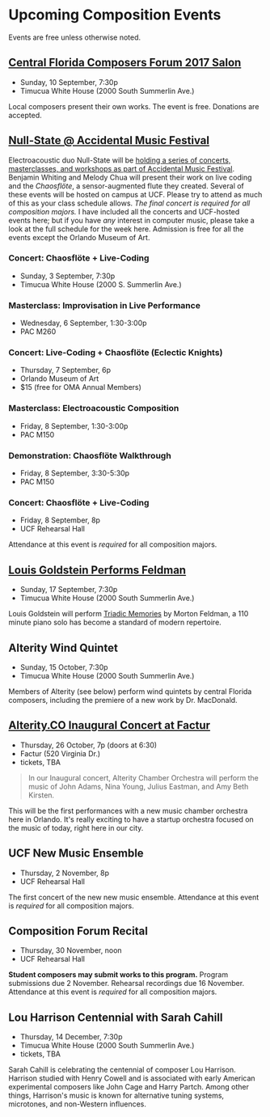 # Upcoming Composition Events

Events are free unless otherwise noted.

## [Central Florida Composers Forum 2017 Salon](http://timucua.com/event/fifth-annual-composers-salon/)

- Sunday, 10 September, 7:30p
- Timucua White House (2000 South Summerlin Ave.)

Local composers present their own works. The event is free. Donations are accepted.

## [Null-State @ Accidental Music Festival](http://www.nullstate.org/2017-festival-nullstate-at-amf)

Electroacoustic duo Null-State will be [holding a series of concerts, masterclasses, and workshops as part of Accidental Music Festival](http://www.nullstate.org/2017-festival-nullstate-at-amf). Benjamin Whiting and Melody Chua will present their work on live coding and the _Chaosflöte_, a sensor-augmented flute they created. Several of these events will be hosted on campus at UCF. Please try to attend as much of this as your class schedule allows. _The final concert is required for all composition majors._ I have included all the concerts and UCF-hosted events here; but if you have _any_ interest in computer music, please take a look at the full schedule for the week here. Admission is free for all the events except the Orlando Museum of Art.

### Concert: Chaosflöte + Live-Coding

- Sunday, 3 September, 7:30p
- Timucua White House (2000 S. Summerlin Ave.)

### Masterclass: Improvisation in Live Performance

- Wednesday, 6 September, 1:30-3:00p
- PAC M260

### Concert: Live-Coding + Chaosflöte (Eclectic Knights)

- Thursday, 7 September, 6p
- Orlando Museum of Art
- $15 (free for OMA Annual Members)

### Masterclass: Electroacoustic Composition

- Friday, 8 September, 1:30-3:00p
- PAC M150

### Demonstration: Chaosflöte Walkthrough

- Friday, 8 September, 3:30-5:30p
- PAC M150

### Concert: Chaosflöte + Live-Coding

- Friday, 8 September, 8p
- UCF Rehearsal Hall

Attendance at this event is _required_ for all composition majors.

## [Louis Goldstein Performs Feldman](http://timucua.com/event/louis-goldstein-performs-feldman/)

- Sunday, 17 September, 7:30p
- Timucua White House (2000 South Summerlin Ave.)

Louis Goldstein will perform [Triadic Memories](https://www.youtube.com/watch?v=LY4hczcLp3g) by Morton Feldman, a 110 minute piano solo has become a standard of modern repertoire.

## Alterity Wind Quintet

- Sunday, 15 October, 7:30p
- Timucua White House (2000 South Summerlin Ave.)

Members of Alterity (see below) perform wind quintets by central Florida composers, including the premiere of a new work by Dr. MacDonald.

## [Alterity.CO Inaugural Concert at Factur](https://www.alterityco.org/chamber-orchestra)

- Thursday, 26 October, 7p (doors at 6:30)
- Factur (520 Virginia Dr.)
- tickets, TBA

> In our Inaugural concert, Alterity Chamber Orchestra will perform the music of John Adams, Nina Young, Julius Eastman, and Amy Beth Kirsten.

This will be the first performances with a new music chamber orchestra here in Orlando. It's really exciting to have a startup orchestra focused on the music of today, right here in our city.

## UCF New Music Ensemble

- Thursday, 2 November, 8p
- UCF Rehearsal Hall

The first concert of the new new music ensemble. Attendance at this event is _required_ for all composition majors.

## Composition Forum Recital

- Thursday, 30 November, noon
- UCF Rehearsal Hall

**Student composers may submit works to this program.** Program submissions due 2 November. Rehearsal recordings due 16 November. Attendance at this event is _required_ for all composition majors.

## Lou Harrison Centennial with Sarah Cahill

- Thursday, 14 December, 7:30p
- Timucua White House (2000 South Summerlin Ave.)
- tickets, TBA

Sarah Cahill is celebrating the centennial of composer Lou Harrison. Harrison studied with Henry Cowell and is associated with early American experimental composers like John Cage and Harry Partch. Among other things, Harrison's music is known for alternative tuning systems, microtones, and non-Western influences.

